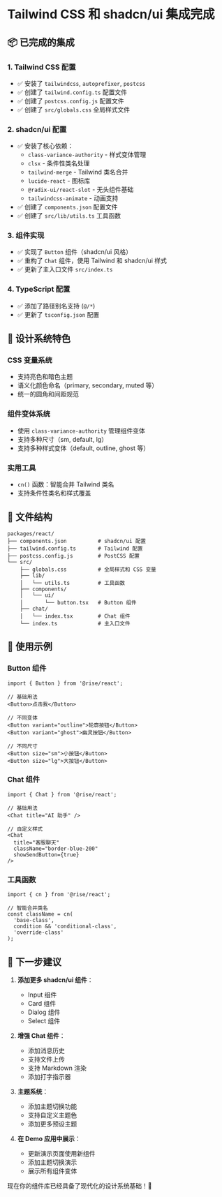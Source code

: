 # Tailwind CSS 和 shadcn/ui 集成完成

## 📦 已完成的集成

### 1. Tailwind CSS 配置
- ✅ 安装了 `tailwindcss`, `autoprefixer`, `postcss`
- ✅ 创建了 `tailwind.config.ts` 配置文件
- ✅ 创建了 `postcss.config.js` 配置文件
- ✅ 创建了 `src/globals.css` 全局样式文件

### 2. shadcn/ui 配置
- ✅ 安装了核心依赖：
  - `class-variance-authority` - 样式变体管理
  - `clsx` - 条件性类名处理
  - `tailwind-merge` - Tailwind 类名合并
  - `lucide-react` - 图标库
  - `@radix-ui/react-slot` - 无头组件基础
  - `tailwindcss-animate` - 动画支持
- ✅ 创建了 `components.json` 配置文件
- ✅ 创建了 `src/lib/utils.ts` 工具函数

### 3. 组件实现
- ✅ 实现了 `Button` 组件（shadcn/ui 风格）
- ✅ 重构了 `Chat` 组件，使用 Tailwind 和 shadcn/ui 样式
- ✅ 更新了主入口文件 `src/index.ts`

### 4. TypeScript 配置
- ✅ 添加了路径别名支持 (`@/*`)
- ✅ 更新了 `tsconfig.json` 配置

## 🎨 设计系统特色

### CSS 变量系统
- 支持亮色和暗色主题
- 语义化颜色命名（primary, secondary, muted 等）
- 统一的圆角和间距规范

### 组件变体系统
- 使用 `class-variance-authority` 管理组件变体
- 支持多种尺寸（sm, default, lg）
- 支持多种样式变体（default, outline, ghost 等）

### 实用工具
- `cn()` 函数：智能合并 Tailwind 类名
- 支持条件性类名和样式覆盖

## 📁 文件结构

```
packages/react/
├── components.json          # shadcn/ui 配置
├── tailwind.config.ts       # Tailwind 配置
├── postcss.config.js        # PostCSS 配置
└── src/
    ├── globals.css          # 全局样式和 CSS 变量
    ├── lib/
    │   └── utils.ts         # 工具函数
    ├── components/
    │   └── ui/
    │       └── button.tsx   # Button 组件
    ├── chat/
    │   └── index.tsx        # Chat 组件
    └── index.ts             # 主入口文件
```

## 🚀 使用示例

### Button 组件
```tsx
import { Button } from '@rise/react';

// 基础用法
<Button>点击我</Button>

// 不同变体
<Button variant="outline">轮廓按钮</Button>
<Button variant="ghost">幽灵按钮</Button>

// 不同尺寸
<Button size="sm">小按钮</Button>
<Button size="lg">大按钮</Button>
```

### Chat 组件
```tsx
import { Chat } from '@rise/react';

// 基础用法
<Chat title="AI 助手" />

// 自定义样式
<Chat
  title="客服聊天"
  className="border-blue-200"
  showSendButton={true}
/>
```

### 工具函数
```tsx
import { cn } from '@rise/react';

// 智能合并类名
const className = cn(
  'base-class',
  condition && 'conditional-class',
  'override-class'
);
```

## 🎯 下一步建议

1. **添加更多 shadcn/ui 组件**：
   - Input 组件
   - Card 组件
   - Dialog 组件
   - Select 组件

2. **增强 Chat 组件**：
   - 添加消息历史
   - 支持文件上传
   - 支持 Markdown 渲染
   - 添加打字指示器

3. **主题系统**：
   - 添加主题切换功能
   - 支持自定义主题色
   - 添加更多预设主题

4. **在 Demo 应用中展示**：
   - 更新演示页面使用新组件
   - 添加主题切换演示
   - 展示所有组件变体

现在你的组件库已经具备了现代化的设计系统基础！🎉
